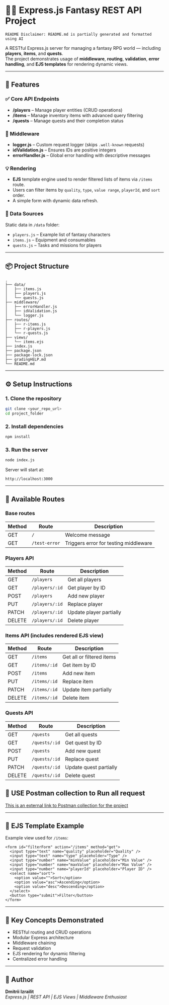 # 🧙‍♂️ Express.js Fantasy REST API Project

`README Disclaimer: README.md is partially generated and formatted using AI`


A RESTful Express.js server for managing a fantasy RPG world — including **players**, **items**, and **quests**.  
The project demonstrates usage of **middleware**, **routing**, **validation**, **error handling**, and **EJS templates** for rendering dynamic views.

---

## 🚀 Features

### ✅ Core API Endpoints
- **/players** – Manage player entities (CRUD operations)
- **/items** – Manage inventory items with advanced query filtering
- **/quests** – Manage quests and their completion status

### 🧩 Middleware
- **logger.js** – Custom request logger (skips `.well-known` requests)
- **idValidation.js** – Ensures IDs are positive integers
- **errorHandler.js** – Global error handling with descriptive messages

### 💡 Rendering
- **EJS** template engine used to render filtered lists of items via `/items` route.
- Users can filter items by `quality`, `type`, `value range`, `playerId`, and `sort` order.
- A simple form with dynamic data refresh.

### 🧰 Data Sources
Static data in `/data` folder:
- `players.js` – Example list of fantasy characters
- `items.js` – Equipment and consumables
- `quests.js` – Tasks and missions for players

---

## 📦 Project Structure

```
.
├── data/
│   ├── items.js
│   ├── players.js
│   └── quests.js
├── middleware/
│   ├── errorHandler.js
│   ├── idValidation.js
│   └── logger.js
├── routes/
│   ├── r-items.js
│   ├── r-players.js
│   └── r-quests.js
├── views/
│   └── items.ejs
├── index.js
├── package.json
├── package-lock.json
├── gradingHELP.md
└── README.md
```

---

## ⚙️ Setup Instructions

### 1. Clone the repository
```bash
git clone <your_repo_url>
cd project_folder
```

### 2. Install dependencies
```bash
npm install
```

### 3. Run the server
```bash
node index.js
```
Server will start at:
```
http://localhost:3000
```

---

## 🧭 Available Routes

### Base routes
| Method | Route | Description |
|--------|--------|-------------|
| GET | `/` | Welcome message |
| GET | `/test-error` | Triggers error for testing middleware |

### Players API
| Method | Route | Description |
|--------|--------|-------------|
| GET | `/players` | Get all players |
| GET | `/players/:id` | Get player by ID |
| POST | `/players` | Add new player |
| PUT | `/players/:id` | Replace player |
| PATCH | `/players/:id` | Update player partially |
| DELETE | `/players/:id` | Delete player |

### Items API (includes rendered EJS view)
| Method | Route | Description |
|--------|--------|-------------|
| GET | `/items` | Get all or filtered items |
| GET | `/items/:id` | Get item by ID |
| POST | `/items` | Add new item |
| PUT | `/items/:id` | Replace item |
| PATCH | `/items/:id` | Update item partially |
| DELETE | `/items/:id` | Delete item |

### Quests API
| Method | Route | Description |
|--------|--------|-------------|
| GET | `/quests` | Get all quests |
| GET | `/quests/:id` | Get quest by ID |
| POST | `/quests` | Add new quest |
| PUT | `/quests/:id` | Replace quest |
| PATCH | `/quests/:id` | Update quest partially |
| DELETE | `/quests/:id` | Delete quest |

## 🎨 USE Postman collection to Run all request
[This is an external link to Postman collection for the project](https://speeding-rocket-249301.postman.co/workspace/My-Workspace~4ec445f8-a412-4504-8e0a-4f25bba9620b/collection/27560236-0a3e7ac4-44f1-44c3-bf27-c36a33e319de?action=share&creator=27560236)

---

## 🎨 EJS Template Example

Example view used for `/items`:

```ejs
<form id="filterForm" action="/items" method="get">
  <input type="text" name="quality" placeholder="Quality" />
  <input type="text" name="type" placeholder="Type" />
  <input type="number" name="minValue" placeholder="Min Value" />
  <input type="number" name="maxValue" placeholder="Max Value" />
  <input type="number" name="playerId" placeholder="Player ID" />
  <select name="sort">
    <option value="">Sort</option>
    <option value="asc">Ascending</option>
    <option value="desc">Descending</option>
  </select>
  <button type="submit">Filter</button>
</form>
```

---

## 🧠 Key Concepts Demonstrated

- RESTful routing and CRUD operations
- Modular Express architecture
- Middleware chaining
- Request validation
- EJS rendering for dynamic filtering
- Centralized error handling

---

## 🏁 Author

**Dmitrii Izrailit**  
*Express.js | REST API | EJS Views | Middleware Enthusiast*